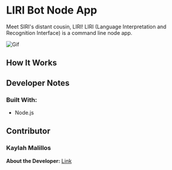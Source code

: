 # LIRI Bot Node App

Meet SIRI's distant cousin, LIRI! LIRI (Language Interpretation and Recognition Interface) is a command line node app. 

![Gif](https://drive.google.com/file/d/15a77cZlftofvpnJwRH4U0CeWZmODynfY/view)

## How It Works


## Developer Notes

### Built With:
* Node.js

## Contributor

### Kaylah Malillos

**About the Developer:** [Link](https://kmalillos.github.io/)

